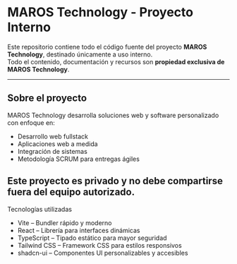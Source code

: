 # MAROS Technology - Proyecto Interno

Este repositorio contiene todo el código fuente del proyecto **MAROS Technology**, destinado únicamente a uso interno.  
Todo el contenido, documentación y recursos son **propiedad exclusiva de MAROS Technology**.

---

## Sobre el proyecto

MAROS Technology desarrolla soluciones web y software personalizado con enfoque en:

- Desarrollo web fullstack
- Aplicaciones web a medida
- Integración de sistemas
- Metodología SCRUM para entregas ágiles

## Este proyecto es privado y **no debe compartirse fuera del equipo autorizado**.

Tecnologías utilizadas

- Vite – Bundler rápido y moderno
- React – Librería para interfaces dinámicas
- TypeScript – Tipado estático para mayor seguridad
- Tailwind CSS – Framework CSS para estilos responsivos
- shadcn-ui – Componentes UI personalizables y accesibles